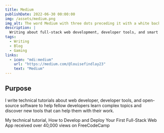 ```yaml
---
title: Medium
publishDate: 2022-06-30 00:00:00
img: /assets/medium.png
img_alt: The word Medium with three dots preceding it with a white background
description: |
  Writing about full-stack web development, developer tools, and smart home software
tags:
  - Writing
  - Blog
  - Gaming
links:
  - icon: "mdi:medium"
    url: "https://medium.com/@louisefindlay23"
    text: "Medium"
---
```


## Purpose

I write technical tutorials about web developer, developer tools, and open-source software to help fellow developers learn complex topics and discover new tools that can help them with their work.

My technical tutorial, How to Develop and Deploy Your First Full-Stack Web App received over 40,000 views on FreeCodeCamp